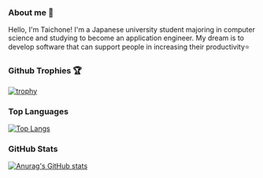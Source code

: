### About me 💬
Hello, I'm Taichone!
I'm a Japanese university student majoring in computer science and studying to become an application engineer. My dream is to develop software that can support people in increasing their productivity⭐

### Github Trophies 🏆
[![trophy](https://github-profile-trophy.vercel.app/?username=taichone&theme=radical&title=MultiLanguage,Commits,PullRequest,Repositories)](https://github.com/ryo-ma/github-profile-trophy)

### Top Languages
[![Top Langs](https://github-readme-stats.vercel.app/api/top-langs/?username=taichone&theme=radical)](https://github.com/anuraghazra/github-readme-stats)

### GitHub Stats
[![Anurag's GitHub stats](https://github-readme-stats.vercel.app/api?username=taichone&theme=radical)](https://github.com/anuraghazra/github-readme-stats)

<!--
- 🔭 I’m currently working on ...
- 🌱 I’m currently learning ...
- 👯 I’m looking to collaborate on ...
- 🤔 I’m looking for help with ...
- 💬 Ask me about ...
- 📫 How to reach me: ...
- 😄 Pronouns: ...
- ⚡ Fun fact: ...
-->
